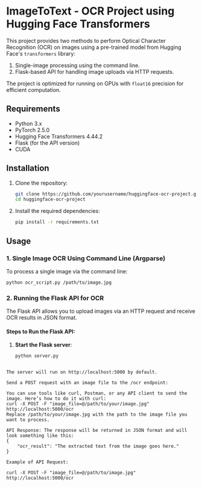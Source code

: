 # ImageToText - OCR Project using Hugging Face Transformers

This project provides two methods to perform Optical Character Recognition (OCR) on images using a pre-trained model from Hugging Face's `transformers` library:
1. Single-image processing using the command line.
2. Flask-based API for handling image uploads via HTTP requests.

The project is optimized for running on GPUs with `float16` precision for efficient computation.

## Requirements

- Python 3.x
- PyTorch 2.5.0
- Hugging Face Transformers 4.44.2
- Flask (for the API version)
- CUDA

## Installation

1. Clone the repository:
    ```bash
    git clone https://github.com/yourusername/huggingface-ocr-project.git
    cd huggingface-ocr-project
    ```

2. Install the required dependencies:
    ```bash
    pip install -r requirements.txt
    ```

## Usage

### 1. Single Image OCR Using Command Line (Argparse)

To process a single image via the command line:

```bash
python ocr_script.py /path/to/image.jpg
```

### 2. Running the Flask API for OCR

The Flask API allows you to upload images via an HTTP request and receive OCR results in JSON format.

#### Steps to Run the Flask API:

1. **Start the Flask server**:
   ```bash
   python server.py
```

The server will run on http://localhost:5000 by default.

Send a POST request with an image file to the /ocr endpoint:

You can use tools like curl, Postman, or any API client to send the image. Here’s how to do it with curl:
curl -X POST -F "image_file=@/path/to/your/image.jpg" http://localhost:5000/ocr
Replace /path/to/your/image.jpg with the path to the image file you want to process.

API Response: The response will be returned in JSON format and will look something like this:
{
    "ocr_result": "The extracted text from the image goes here."
}

Example of API Request:

curl -X POST -F "image_file=@/path/to/image.jpg" http://localhost:5000/ocr